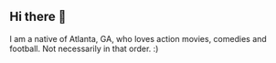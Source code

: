 ## Hi there 👋

I am a native of Atlanta, GA, who loves action movies, comedies and football. Not necessarily in that order. :)
